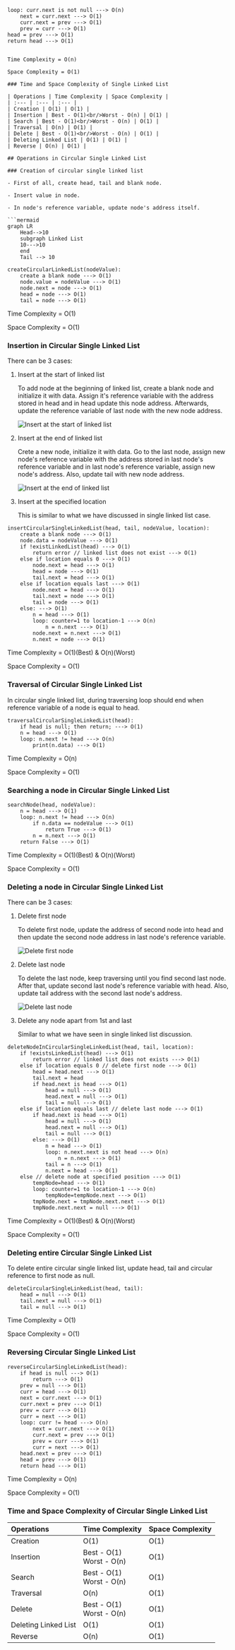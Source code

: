     loop: curr.next is not null ---> O(n)
        next = curr.next ---> O(1)
        curr.next = prev ---> O(1)
        prev = curr ---> O(1)
    head = prev ---> O(1)
    return head ---> O(1)
```

Time Complexity = O(n)

Space Complexity = O(1)

### Time and Space Complexity of Single Linked List

| Operations | Time Complexity | Space Complexity |
| :--- | :--- | :--- |
| Creation | O(1) | O(1) |
| Insertion | Best - O(1)<br/>Worst - O(n) | O(1) |
| Search | Best - O(1)<br/>Worst - O(n) | O(1) |
| Traversal | O(n) | O(1) |
| Delete | Best - O(1)<br/>Worst - O(n) | O(1) |
| Deleting Linked List | O(1) | O(1) |
| Reverse | O(n) | O(1) | 

## Operations in Circular Single Linked List

### Creation of circular single linked list

- First of all, create head, tail and blank node.

- Insert value in node.

- In node's reference variable, update node's address itself.

```mermaid
graph LR
    Head-->10
    subgraph Linked List
    10--->10
    end
    Tail --> 10
```

```
createCircularLinkedList(nodeValue):
    create a blank node ---> O(1)
    node.value = nodeValue ---> O(1)
    node.next = node ---> O(1)
    head = node ---> O(1)
    tail = node ---> O(1)
```

Time Complexity = O(1)

Space Complexity = O(1)

### Insertion in Circular Single Linked List

There can be 3 cases:

1. Insert at the start of linked list

    To add node at the beginning of linked list, create a blank node and initialize it with data. Assign it's reference variable with the address stored in head and in head update this node address. Afterwards, update the reference variable of last node with the new node address.

    ![Insert at the start of linked list](https://data-flair.training/blogs/wp-content/uploads/sites/2/2021/05/Circular-linked-list-normal-image02.jpg)

2. Insert at the end of linked list

    Crete a new node, initialize it with data. Go to the last node, assign new node's reference variable with the address stored in last node's reference variable and in last node's reference variable, assign new node's address. Also, update tail with new node address.

    ![Insert at the end of linked list](https://data-flair.training/blogs/wp-content/uploads/sites/2/2021/05/Circular-linked-list-normal-image03.jpg)

3. Insert at the specified location

    This is similar to what we have discussed in single linked list case.

```
insertCircularSingleLinkedList(head, tail, nodeValue, location):
    create a blank node ---> O(1)
    node.data = nodeValue ---> O(1)
    if !existLinkedList(head) ---> O(1)
        return error // linked list does not exist ---> O(1)
    else if location equals 0 ---> O(1)
        node.next = head ---> O(1)
        head = node ---> O(1)
        tail.next = head ---> O(1)
    else if location equals last ---> O(1)
        node.next = head ---> O(1)
        tail.next = node ---> O(1)
        tail = node ---> O(1)
    else: ---> O(1)
        n = head ---> O(1)
        loop: counter=1 to location-1 ---> O(n)
            n = n.next ---> O(1)
        node.next = n.next ---> O(1)
        n.next = node ---> O(1)
```

Time Complexity = O(1)(Best) & O(n)(Worst)

Space Complexity = O(1)

### Traversal of Circular Single Linked List

In circular single linked list, during traversing loop should end when reference variable of a node is equal to head. 

```
traversalCircularSingleLinkedList(head):
    if head is null; then return; ---> O(1)
    n = head ---> O(1)
    loop: n.next != head ---> O(n)
        print(n.data) ---> O(1)
```

Time Complexity = O(n)

Space Complexity = O(1)

### Searching a node in Circular Single Linked List

```
searchNode(head, nodeValue):
    n = head ---> O(1)
    loop: n.next != head ---> O(n)
        if n.data == nodeValue ---> O(1)
            return True ---> O(1)
        n = n.next ---> O(1)
    return False ---> O(1)
```

Time Complexity = O(1)(Best) & O(n)(Worst)

Space Complexity = O(1)

### Deleting a node in Circular Single Linked List

There can be 3 cases:

1. Delete first node

    To delete first node, update the address of second node into head and then update the second node address in last node's reference variable.

    ![Delete first node](https://data-flair.training/blogs/wp-content/uploads/sites/2/2021/05/Circular-linked-list-normal-image04.jpg)

2. Delete last node

    To delete the last node, keep traversing until you find second last node. After that, update second last node's reference variable with head. Also, update tail address with the second last node's address.

    ![Delete last node](https://data-flair.training/blogs/wp-content/uploads/sites/2/2021/05/Circular-linked-list-normal-image05.jpg)

3. Delete any node apart from 1st and last

    Similar to what we have seen in single linked list discussion.

```
deleteNodeInCircularSingleLinkedList(head, tail, location):
    if !existsLinkedList(head) ---> O(1)
        return error // linked list does not exists ---> O(1)
    else if location equals 0 // delete first node ---> O(1)
        head = head.next ---> O(1)
        tail.next = head
        if head.next is head ---> O(1)
            head = null ---> O(1)
            head.next = null ---> O(1)
            tail = null ---> O(1)
    else if location equals last // delete last node ---> O(1)
        if head.next is head ---> O(1)
            head = null ---> O(1)
            head.next = null ---> O(1)
            tail = null ---> O(1)
        else: ---> O(1)
            n = head ---> O(1)
            loop: n.next.next is not head ---> O(n)
                n = n.next ---> O(1)
            tail = n ---> O(1)
            n.next = head ---> O(1)
    else // delete node at specified position ---> O(1)
        tempNode=head ---> O(1)
        loop: counter=1 to location-1 ---> O(n)
            tempNode=tempNode.next ---> O(1)
        tmpNode.next = tmpNode.next.next ---> O(1)
        tmpNode.next.next = null ---> O(1)
```

Time Complexity = O(1)(Best) & O(n)(Worst)

Space Complexity = O(1)

### Deleting entire Circular Single Linked List

To delete entire circular single linked list, update head, tail and circular reference to first node as null.

```
deleteCircularSingleLinkedList(head, tail):
    head = null ---> O(1)
    tail.next = null ---> O(1)
    tail = null ---> O(1)
```

Time Complexity = O(1)

Space Complexity = O(1)

### Reversing Circular Single Linked List

```
reverseCircularSingleLinkedList(head):
    if head is null ---> O(1)
        return ---> O(1)
    prev = null ---> O(1)
    curr = head ---> O(1)
    next = curr.next ---> O(1)
    curr.next = prev ---> O(1)
    prev = curr ---> O(1)
    curr = next ---> O(1)
    loop: curr != head ---> O(n)
        next = curr.next ---> O(1)
        curr.next = prev ---> O(1)
        prev = curr ---> O(1)
        curr = next ---> O(1)
    head.next = prev ---> O(1)
    head = prev ---> O(1)
    return head ---> O(1)
```

Time Complexity = O(n)

Space Complexity = O(1)

### Time and Space Complexity of Circular Single Linked List

| Operations | Time Complexity | Space Complexity |
| :--- | :--- | :--- |
| Creation | O(1) | O(1) |
| Insertion | Best - O(1)<br/>Worst - O(n) | O(1) |
| Search | Best - O(1)<br/>Worst - O(n) | O(1) |
| Traversal | O(n) | O(1) |
| Delete | Best - O(1)<br/>Worst - O(n) | O(1) |
| Deleting Linked List | O(1) | O(1) |
| Reverse | O(n) | O(1) |
